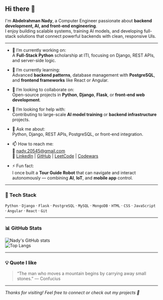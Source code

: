 ## Hi there 👋

I'm **Abdelrahman Nady**, a Computer Engineer passionate about **backend development, AI, and front-end engineering**.  
I enjoy building scalable systems, training AI models, and developing full-stack solutions that connect powerful backends with clean, responsive UIs.

---

- 🔭 I’m currently working on:  
  A **Full-Stack Python** scholarship at ITI, focusing on Django, REST APIs, and server-side logic.

- 🌱 I’m currently learning:  
  Advanced **backend patterns**, database management with **PostgreSQL**, and **frontend frameworks** like React or Angular.

- 👯 I’m looking to collaborate on:  
  Open-source projects in **Python**, **Django**, **Flask**, or **front-end web development**.

- 🤔 I’m looking for help with:  
  Contributing to large-scale **AI model training** or **backend infrastructure** projects.

- 💬 Ask me about:  
  Python, Django, REST APIs, PostgreSQL, or front-end integration.

- 📫 How to reach me:  
  📧 [nady.20545@gmail.com](mailto:nady.20545@gmail.com)  
  🔗 [LinkedIn](https://www.linkedin.com/in/abdelrahman-nady-02576424a/) | [GitHub](https://github.com/Abdo-Nady) | [LeetCode](https://leetcode.com/u/abdo-nady/) | [Codewars](https://www.codewars.com/users/Abdo-Nady)

- ⚡ Fun fact:  
  I once built a **Tour Guide Robot** that can navigate and interact autonomously — combining **AI**, **IoT**, and **mobile app** control.

---

### 🧰 Tech Stack
`Python` · `Django` · `Flask` · `PostgreSQL` · `MySQL` · `MongoDB` · `HTML` · `CSS` · `JavaScript` · `Angular` · `React` · `Git`

---

### 📊 GitHub Stats
![Nady's GitHub stats](https://github-readme-stats.vercel.app/api?username=Abdo-Nady&show_icons=true&theme=tokyonight&count_private=true)  
![Top Langs](https://github-readme-stats.vercel.app/api/top-langs/?username=Abdo-Nady&layout=compact&theme=tokyonight)

---

### 💡 Quote I like
> “The man who moves a mountain begins by carrying away small stones.” — Confucius

---

*Thanks for visiting! Feel free to connect or check out my projects 🚀*
